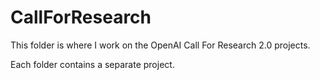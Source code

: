 # CallForResearch

This folder is where I work on the OpenAI Call For Research 2.0 projects.

Each folder contains a separate project.
